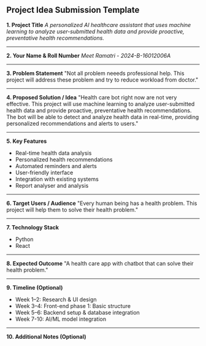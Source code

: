 ## **Project Idea Submission Template**

**1. Project Title**
*A personalized AI healthcare assistant that uses machine learning to analyze user-submitted health data and provide proactive, preventative health recommendations.*

---

**2. Your Name & Roll Number**
*Meet Ramatri - 2024-B-16012006A*

---

**3. Problem Statement**
"Not all problem neeeds professional help. This project will address these problem and try to reduce workload from doctor."

---

**4. Proposed Solution / Idea**
"Health care bot right now are not very effective. This project will use machine learning to analyze user-submitted health data and provide proactive, preventative health recommendations. The bot will be able to detect and analyze health data in real-time, providing personalized recommendations and alerts to users."

---

**5. Key Features**

* Real-time health data analysis
* Personalized health recommendations
* Automated reminders and alerts
* User-friendly interface
* Integration with existing systems
* Report analyser and analysis

---

**6. Target Users / Audience**
"Every human being has a health problem. This project will help them to solve their health problem."

---

**7. Technology Stack**

* Python 
* React

---

**8. Expected Outcome**
"A health care app with chatbot that can solve their health problem."

---

**9. Timeline (Optional)**

* Week 1–2: Research & UI design
* Week 3–4: Front-end phase 1: Basic structure
* Week 5–6: Backend setup & database integration 
* Week 7-10: AI/ML model integration 

---

**10. Additional Notes (Optional)**
